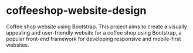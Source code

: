 # coffeeshop-website-design
Coffee shop website using Bootstrap. This project aims to create a visually appealing and user-friendly website for a coffee shop using Bootstrap, a popular front-end framework for developing responsive and mobile-first websites.
